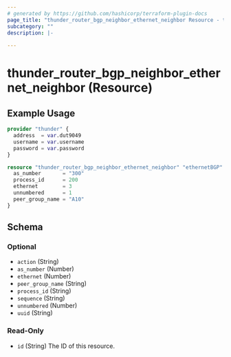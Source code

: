 ```yaml
---
# generated by https://github.com/hashicorp/terraform-plugin-docs
page_title: "thunder_router_bgp_neighbor_ethernet_neighbor Resource - terraform-provider-thunder"
subcategory: ""
description: |-
  
---
```


# thunder_router_bgp_neighbor_ethernet_neighbor (Resource)



## Example Usage

```terraform
provider "thunder" {
  address  = var.dut9049
  username = var.username
  password = var.password
}

resource "thunder_router_bgp_neighbor_ethernet_neighbor" "ethernetBGP" {
  as_number       = "300"
  process_id      = 200
  ethernet        = 3
  unnumbered      = 1
  peer_group_name = "A10"
}
```

<!-- schema generated by tfplugindocs -->
## Schema

### Optional

- `action` (String)
- `as_number` (Number)
- `ethernet` (Number)
- `peer_group_name` (String)
- `process_id` (String)
- `sequence` (String)
- `unnumbered` (Number)
- `uuid` (String)

### Read-Only

- `id` (String) The ID of this resource.


